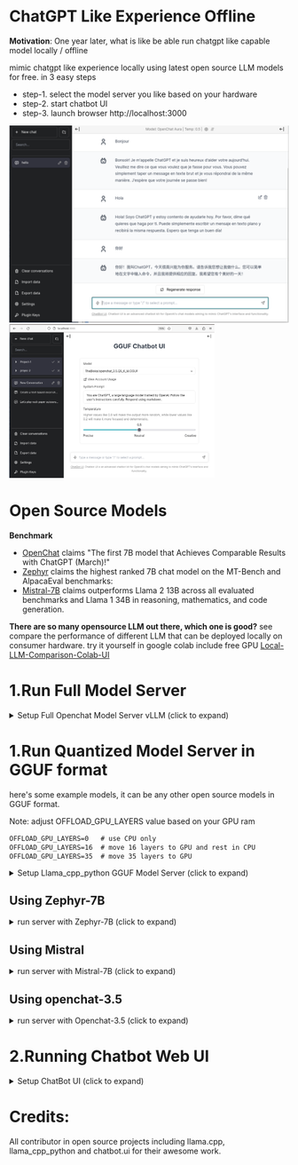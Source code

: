 # ChatGPT Like Experience Offline

**Motivation**: One year later, what is like be able run chatgpt like capable model locally / offline

mimic chatgpt like experience locally using latest open source LLM models for free.
in 3 easy steps

- step-1. select the model server you like based on your hardware
- step-2. start chatbot UI
- step-3. launch browser http://localhost:3000

<img src="resources/Screenshot-chatbot-ui.png" alt="Chatbot UI multi-lingual" width="600"/>
<img src="resources/Screenshot-chatbot-ui-gguf.png" alt="Chatbot UI" width="370"/>


# Open Source Models

**Benchmark**

- [OpenChat](https://github.com/imoneoi/openchat/blob/master/assets/openchat.png)
claims "The first 7B model that Achieves Comparable Results with ChatGPT (March)!"
- [Zephyr](https://huggingface.co/HuggingFaceH4/zephyr-7b-beta) claims the highest ranked 7B chat model on the MT-Bench and AlpacaEval benchmarks:
- [Mistral-7B](https://arxiv.org/abs/2310.06825) claims outperforms Llama 2 13B across all evaluated benchmarks and Llama 1 34B in reasoning, mathematics, and code generation. 

**There are so many opensource LLM out there, which one is good?**
see compare the performance of different LLM that can be deployed locally on consumer hardware. 
try it yourself in google colab include free GPU 
[Local-LLM-Comparison-Colab-UI](https://github.com/Troyanovsky/Local-LLM-Comparison-Colab-UI)


# 1.Run Full Model Server

<details>
  <summary>Setup Full Openchat Model Server vLLM (click to expand)</summary>

Requirement: must have a GPU with 24GB vram
Experience:  ChatGPT 3.5 like fast inference speed

```bash
## create environment
conda create -y --name openchat
conda activate openchat
conda install -y python=3.11
pip3 install torch torchvision torchaudio
pip3 install ochat

## run openchat server 
python -m ochat.serving.openai_api_server --model openchat/openchat_3.5 --engine-use-ray --worker-use-ray

```
</details>


# 1.Run Quantized Model Server in GGUF format     
here's some example models, it can be any other open source models in GGUF format.

Note: adjust OFFLOAD_GPU_LAYERS value based on your GPU ram
```
OFFLOAD_GPU_LAYERS=0   # use CPU only 
OFFLOAD_GPU_LAYERS=16  # move 16 layers to GPU and rest in CPU
OFFLOAD_GPU_LAYERS=35  # move 35 layers to GPU  
```
<details>
  <summary>Setup Llama_cpp_python GGUF Model Server (click to expand)</summary>

- Requirement: flexible GPU or CPU only or mixed offloading
- Experience:  varies depends on the type of model

```bash
## create environment
virtualenv venv --python=3.10

pip3 install torch torchvision torchaudio

## install llama-cpp-python (for your environment)
(for example in linux with cuda support )
### Install Server with OpenAI Compatible API - with CUDA GPU support
CMAKE_ARGS="-DLLAMA_CUBLAS=on" FORCE_CMAKE=1 pip install llama-cpp-python[server]

CMAKE_ARGS="-DLLAMA_CUBLAS=on -DBUILD_SHARED_LIBS=ON" FORCE_CMAKE=1 pip install llama-cpp-python[server] --force-reinstall --upgrade --no-cache-dir

```
</details>

## Using Zephyr-7B
<details>
  <summary>run server with Zephyr-7B (click to expand)</summary>
echo "serving [Zerphyr] - multilingual model"

export MODEL_FILE="./models/zephyr-7b-beta.Q5_K_M.gguf"
export MODEL_ID="TheBloke/zephyr-7B-beta.Q5_K_M.gguf"
export OFFLOAD_GPU_LAYERS=35   
export HOST=0.0.0.0
export PORT=8000
export CHAT_FORMAT="chatml"
export CONTEXT_SIZE=4096

python3 -m llama_cpp.server \
--n_gpu_layers $OFFLOAD_GPU_LAYERS \
--model $MODEL_FILE \
--model_alias $MODEL_ID \
--chat_format $CHAT_FORMAT \
--n_ctx $CONTEXT_SIZE \
--host $HOST \
--port $PORT \
--seed 123
</details>

## Using Mistral
<details>
  <summary>run server with Mistral-7B (click to expand)</summary>
echo "serving [mistral 7b]"

export MODEL_FILE="./models/mistral-7b-instruct-v0.1.Q5_K_M.gguf"
export MODEL_ID="TheBloke/mistral-7b-instruct-v0.1.Q5_K_M.GGUF"
export OFFLOAD_GPU_LAYERS=35
export HOST=0.0.0.0
export PORT=8000
export CHAT_FORMAT="vicuna"
export CONTEXT_SIZE=4096

python3 -m llama_cpp.server \
--n_gpu_layers $OFFLOAD_GPU_LAYERS \
--model $MODEL_FILE \
--model_alias $MODEL_ID \
--chat_format $CHAT_FORMAT \
--n_ctx $CONTEXT_SIZE \
--host $HOST \
--port $PORT \
--seed 123
</details>

## Using openchat-3.5
<details>
  <summary>run server with Openchat-3.5 (click to expand)</summary>
echo "serving [openchat 3.5]"

export MODEL_FILE="./models/openchat_3.5.Q5_K_M.gguf"
export MODEL_ID="TheBloke/openchat_3.5.Q5_K_M.GGUF"
export OFFLOAD_GPU_LAYERS=35
export HOST=0.0.0.0
export PORT=8000
#export CHAT_FORMAT="llama-2"
export CHAT_FORMAT="vicuna"
export CONTEXT_SIZE=4096

python3 -m llama_cpp.server \
--n_gpu_layers $OFFLOAD_GPU_LAYERS \
--model $MODEL_FILE \
--model_alias $MODEL_ID \
--chat_format $CHAT_FORMAT \
--n_ctx $CONTEXT_SIZE \
--host $HOST \
--port $PORT \
--seed 123

</details>




# 2.Running Chatbot Web UI 

<details>
  <summary>Setup ChatBot UI (click to expand)</summary>

Requirement: nodejs 18.x
Experience:  ChatGPT 3.5 like User Experience in chatting

```bash
## create environment
curl -fsSL https://deb.nodesource.com/setup_18.x | sudo -E bash -
sudo apt install -y nodejs
node --version
npm --version

## run chatbotui server 
echo "GGUF Chatbot UI"
export NEXT_PUBLIC_DEFAULT_SYSTEM_PROMPT="You are ChatGPT, a large language model trained by OpenAI. Follow the user's instructions carefully. Respond using markdown"
export NEXT_PUBLIC_DEFAULT_TEMPERATURE=0.5
export DEFAULT_MODEL=gpt-3.5-turbo
export OPENAI_API_KEY=EMPTY
export OPENAI_API_TYPE=openai

## openchat vllm server
#export OPENAI_API_HOST=http://localhost:18888
## llama_cpp_python GGUF file server
export OPENAI_API_HOST=http://127.0.0.1:8000
cd gguf-chatbot-ui
npm install
npm run dev

```
</details>



# Credits: 

All contributor in open source projects including llama.cpp, llama_cpp_python and chatbot.ui for their awesome work.


